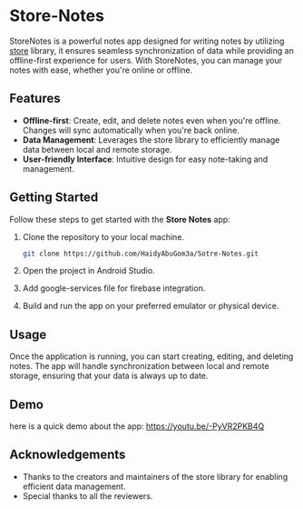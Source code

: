 # Store-Notes

StoreNotes is a powerful notes app designed for writing notes by utilizing [store](https://github.com/MobileNativeFoundation/Store) library, it ensures seamless synchronization of data while providing an offline-first experience for users. With StoreNotes, you can manage your notes with ease, whether you're online or offline.

## Features

- **Offline-first**: Create, edit, and delete notes even when you're offline. Changes will sync automatically when you're back online.
- **Data Management**: Leverages the store library to efficiently manage data between local and remote storage.
- **User-friendly Interface**: Intuitive design for easy note-taking and management.

## Getting Started

Follow these steps to get started with the **Store Notes** app:

1. Clone the repository to your local machine.
   
   ```bash
   git clone https://github.com/HaidyAbuGom3a/Sotre-Notes.git
   ```

2. Open the project in Android Studio.

3. Add google-services file for firebase integration.

3. Build and run the app on your preferred emulator or physical device.

## Usage

Once the application is running, you can start creating, editing, and deleting notes. The app will handle synchronization between local and remote storage, ensuring that your data is always up to date.

## Demo
here is a quick demo about the app: https://youtu.be/-PyVR2PKB4Q

## Acknowledgements

- Thanks to the creators and maintainers of the store library for enabling efficient data management.
- Special thanks to all the reviewers.

